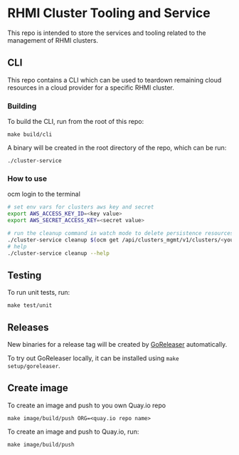 # RHMI Cluster Tooling and Service

This repo is intended to store the services and tooling related to the
management of RHMI clusters.

## CLI

This repo contains a CLI which can be used to teardown remaining cloud
resources in a cloud provider for a specific RHMI cluster.

### Building

To build the CLI, run from the root of this repo:

```
make build/cli
```

A binary will be created in the root directory of the repo, which can be run:

```
./cluster-service
```


### How to use

ocm login to the terminal

```bash
# set env vars for clusters aws key and secret 
export AWS_ACCESS_KEY_ID=<key value>
export AWS_SECRET_ACCESS_KEY=<secret value>
```

```bash
# run the cleanup command in watch mode to delete persistence resources
./cluster-service cleanup $(ocm get /api/clusters_mgmt/v1/clusters/<your cluster id> | jq -r '.infra_id | values') --region=<region> --dry-run=true --watch
# help 
./cluster-service cleanup --help
```

## Testing

To run unit tests, run:

```
make test/unit
```

## Releases

New binaries for a release tag will be created by [GoReleaser](https://goreleaser.com/) automatically.

To try out GoReleaser locally, it can be installed using `make setup/goreleaser`.

## Create image

To create an image and push to you own Quay.io repo 

```
make image/build/push ORG=<quay.io repo name>
```

To create an image and push to Quay.io, run:

```
make image/build/push
```
